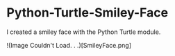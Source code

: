 # Python-Turtle-Smiley-Face
I created a smiley face with the Python Turtle module.

!(Image Couldn't Load. . .)[SmileyFace.png]
